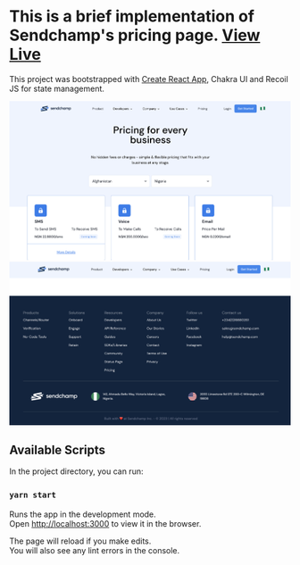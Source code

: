 # This is a brief implementation of Sendchamp's pricing page. [View Live](https://sendchamp-task.vercel.app/)

This project was bootstrapped with [Create React App](https://github.com/facebook/create-react-app), Chakra UI and Recoil JS for state management.

![screenshot](snap1.png)
![screenshot](snap2.png)

## Available Scripts

In the project directory, you can run:

### `yarn start`

Runs the app in the development mode.\
Open [http://localhost:3000](http://localhost:3000) to view it in the browser.

The page will reload if you make edits.\
You will also see any lint errors in the console.
